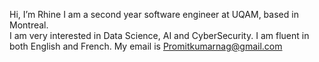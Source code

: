  Hi, I’m Rhine
 I am a second year software engineer at UQAM,  based in Montreal.  
I am very interested in Data Science, AI and CyberSecurity.
I am fluent in both English and French.
My email is Promitkumarnag@gmail.com


<!---
promit012/promit012 is a ✨ special ✨ repository because its `README.md` (this file) appears on your GitHub profile.
You can click the Preview link to take a look at your changes.
--->
